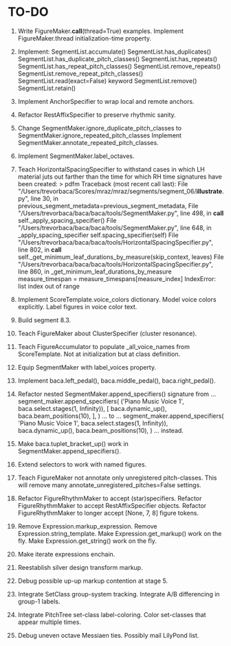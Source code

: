 TO-DO
=====

1.  Write FigureMaker.__call__(thread=True) examples.
    Implement FigureMaker.thread initialization-time property.

2.  Implement:
        SegmentList.accumulate()
        SegmentList.has_duplicates()
        SegmentList.has_duplicate_pitch_classes()
        SegmentList.has_repeats()
        SegmentList.has_repeat_pitch_classes()
        SegmentList.remove_repeats()
        SegmentList.remove_repeat_pitch_classes()
        SegmentList.read(exact=False) keyword
        SegmentList.remove()
        SegmentList.retain()

3.  Implement AnchorSpecifier to wrap local and remote anchors.

4.  Refactor RestAffixSpecifier to preserve rhythmic sanity.

5.  Change SegmentMaker.ignore_duplicate_pitch_classes
        to SegmentMaker.ignore_repeated_pitch_classes
    Implement SegmentMaker.annotate_repeated_pitch_classes.

6.  Implement SegmentMaker.label_octaves.

7.  Teach HorizontalSpacingSpecifier to withstand cases in which LH material
    juts out farther than the time for which RH time signatures have been
    created:
        > pdfm
        Traceback (most recent call last):
        File "/Users/trevorbaca/Scores/mraz/mraz/segments/segment_06/__illustrate__.py", line 30, in <module>
            previous_segment_metadata=previous_segment_metadata,
        File "/Users/trevorbaca/baca/baca/tools/SegmentMaker.py", line 498, in __call__
            self._apply_spacing_specifier()
        File "/Users/trevorbaca/baca/baca/tools/SegmentMaker.py", line 648, in _apply_spacing_specifier
            self.spacing_specifier(self)
        File "/Users/trevorbaca/baca/baca/tools/HorizontalSpacingSpecifier.py", line 802, in __call__
            self._get_minimum_leaf_durations_by_measure(skip_context, leaves)
        File "/Users/trevorbaca/baca/baca/tools/HorizontalSpacingSpecifier.py", line 860, in _get_minimum_leaf_durations_by_measure
            measure_timespan = measure_timespans[measure_index]
        IndexError: list index out of range

8.  Implement ScoreTemplate.voice_colors dictionary.
    Model voice colors explicitly.
    Label figures in voice color text.

9.  Build segment 8.3.

10. Teach FigureMaker about ClusterSpecifier (cluster resonance).

11. Teach FigureAccumulator to populate _all_voice_names from ScoreTemplate.
    Not at initialization but at class definition.

12. Equip SegmentMaker with label_voices property.

13. Implement baca.left_pedal(), baca.middle_pedal(), baca.right_pedal().

14. Refactor nested SegmentMaker.append_specifiers() signature from ...
        segment_maker.append_specifiers(
            ('Piano Music Voice 1', baca.select.stages(1, Infinity)),
            [
                baca.dynamic_up(),
                baca.beam_positions(10),
                ],
            )
    ... to ...
        segment_maker.append_specifiers(
            'Piano Music Voice 1',
            baca.select.stages(1, Infinity)),
            baca.dynamic_up(),
            baca.beam_positions(10),
            )
    ... instead.

15. Make baca.tuplet_bracket_up() work in SegmentMaker.append_specifiers().

16. Extend selectors to work with named figures.

17. Teach FigureMaker not annotate only unregistered pitch-classes.
    This will remove many annotate_unregistered_pitches=False settings.

18. Refactor FigureRhythmMaker to accept (star)specifiers.
    Refactor FigureRhythmMaker to accept RestAffixSpecifier objects.
    Refactor FigureRhythmMaker to longer accept [None, 7, 8] figure tokens.

19. Remove Expression.markup_expression.
    Remove Expression.string_template.
    Make Expression.get_markup() work on the fly.
    Make Expression.get_string() work on the fly.

20. Make iterate expressions enchain.

21. Reestablish silver design transform markup.

22. Debug possible up-up markup contention at stage 5.

23. Integrate SetClass group-system tracking.
    Integrate A/B differencing in group-1 labels.

24. Integrate PitchTree set-class label-coloring.
    Color set-classes that appear multiple times.

25. Debug uneven octave Messiaen ties. Possibly mail LilyPond list.

